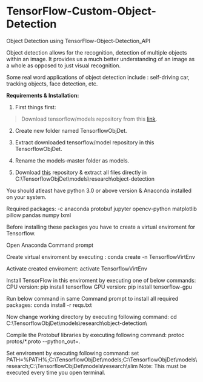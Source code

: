# TensorFlow-Custom-Object-Detection
Object Detection using TensorFlow-Object-Detection_API

Object detection allows for the recognition, detection of multiple objects within an image.
It provides us a much better understanding of an image as a whole as opposed to just visual recognition.

Some real word applications of object detection include : self-driving car, tracking objects, face detection, etc.

**Requirements & Installation:**

1. First things first:
> Download tensorflow/models repository from this [link](https://github.com/tensorflow/models).

2. Create new folder named TensorflowObjDet.

3. Extract downloaded tensorflow/model repository in this TensorflowObjDet.

4. Rename the models-master folder as models.

5. Download [this]() repository & extract all files directly in 
C:\TensorflowObjDet\models\research\object-detection 

You should atleast have python 3.0 or above version & Anaconda installed on your system.

Required packages:
-c anaconda protobuf
jupyter
opencv-python
matplotlib
pillow
pandas
numpy
lxml

Before installing these packages you have to create a virtual enviroment for Tensorflow.

Open Anaconda Command prompt

Create virtual enviroment by executing :
conda create -n TensorflowVirtEnv

Activate created enviroment:
activate TensorflowVirtEnv

Install TensorFlow in this enviroment by executing one of below commands:
CPU version: pip install tensorflow 
GPU version: pip install tensorflow-gpu

Run below command in same Command prompt to install all required packages:
conda install -r reqs.txt

Now change working directory by executing following command:
cd C:\TensorflowObjDet\models\research\object-detection\

Compile the Protobuf libraries by executing following command:
protoc protos/*.proto --python_out=.

Set enviroment by executing following command:
set PATH=%PATH%;C:\TensorflowObjDet\models;C:\TensorflowObjDet\models\research;C:\TensorflowObjDet\models\research\slim
Note: This must be executed every time you open terminal.


